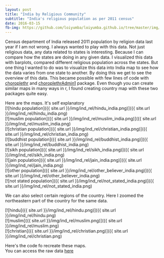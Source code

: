 ```yaml
---
layout: post
title: "India by Religious Community"
subtitle: "India's religious population as per 2011 census"
date: 2016-03-15
fb-img: https://github.com/loiyumba/loiyumba.github.io/tree/master/img/ind_rel/hindu_india.png
---
```


Census department of India released 2011 population by religion data last year if I am not wrong. I always wanted to play with this data.
Not just religious data, any data related to states is interesting. Because I can compare how the states are doing in any given data. I
visualized this data with barplots, compared different religious population across the states. But one thing I wanted to do was to visualize this data into India map to see how the data varies from one state to another. By doing this we get to see the overview of this data. This became possible with few lines of code with [choroplethr](https://cran.r-project.org/web/packages/choroplethr/index.html)
 and [choroplethrAdmin1](https://cran.r-project.org/web/packages/choroplethrAdmin1/index.html) package. Even though you can create similar maps in many ways in r, I found creating country map with these two packages quite easy.

Here are the maps. It's self explanatory  
[![hindu population]({{ site.url }}/img/ind_rel/hindu_india.png)]({{ site.url }}/img/ind_rel/hindu_india.png)  
[![muslim population]({{ site.url }}/img/ind_rel/muslim_india.png)]({{ site.url }}/img/ind_rel/muslim_india.png)  
[![christian population]({{ site.url }}/img/ind_rel/christian_india.png)]({{ site.url }}/img/ind_rel/christian_india.png)  
[![buddhist population]({{ site.url }}/img/ind_rel/buddhist_india.png)]({{ site.url }}/img/ind_rel/buddhist_india.png)  
[![sikh population]({{ site.url }}/img/ind_rel/sikh_india.png)]({{ site.url }}/img/ind_rel/sikh_india.png)  
[![jain population]({{ site.url }}/img/ind_rel/jain_india.png)]({{ site.url }}/img/ind_rel/jain_india.png)  
[![other population]({{ site.url }}/img/ind_rel/other_believer_india.png)]({{ site.url }}/img/ind_rel/other_believer_india.png)  
[![not stated population]({{ site.url }}/img/ind_rel/not_stated_india.png)]({{ site.url }}/img/ind_rel/not_stated_india.png)

We can also select certain regions of the country. Here I zoomed the northeastern part of the country for the same data.  

[![hindu]({{ site.url }}/img/ind_rel/hindu.png)]({{ site.url }}/img/ind_rel/hindu.png)  
[![muslim]({{ site.url }}/img/ind_rel/muslim.png)]({{ site.url }}/img/ind_rel/muslim.png)  
[![christian]({{ site.url }}/img/ind_rel/christian.png)]({{ site.url }}/img/ind_rel/christian.png)

Here's the code fo recreate these maps.  
You can access the raw data [here](http://www.censusindia.gov.in/2011census/C-01.html)
